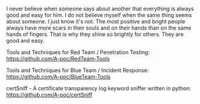 I never believe when someone says about another that everything is always good and easy for him. I do not believe myself when the same thing seems about someone. I just know it's not. The most positive and bright people always have more scars in their souls and on their hands than on the same hands of fingers. That is why they shine so brightly for others. They are good and easy.




Tools and Techniques for Red Team / Penetration Testing: https://github.com/A-poc/RedTeam-Tools

Tools and Techniques for Blue Team / Incident Response: https://github.com/A-poc/BlueTeam-Tools

certSniff - A certificate transparency log keyword sniffer written in python: https://github.com/A-poc/certSniff







